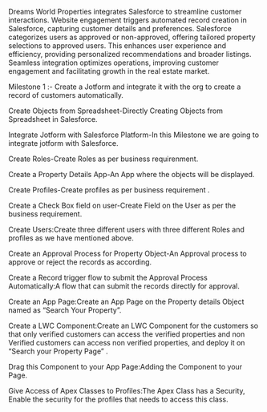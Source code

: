 Dreams World Properties integrates Salesforce to streamline customer interactions. Website engagement triggers automated record creation in Salesforce, capturing customer details and preferences. Salesforce categorizes users as approved or non-approved, offering tailored property selections to approved users. This enhances user experience and efficiency, providing personalized recommendations and broader listings. Seamless integration optimizes operations, improving customer engagement and facilitating growth in the real estate market.

Milestone 1 :- Create a Jotform and integrate it with the org to create a record of customers automatically.

Create Objects from Spreadsheet-Directly Creating Objects from Spreadsheet in Salesforce.

Integrate Jotform with Salesforce Platform-In this Milestone we are going to integrate jotform with Salesforce.

Create Roles-Create Roles as per business requirenment.

Create a Property Details App-An App where the objects will be displayed.

Create Profiles-Create profiles as per business requirement .

Create a Check Box field on user-Create Field on the User as per the business requirement.

Create Users:Create three different users with three different Roles and profiles as we have mentioned above.

Create an Approval Process for Property Object-An Approval process to approve or reject the records as according.

Create a Record trigger flow to submit the Approval Process Automatically:A flow that can submit the records directly for approval.

Create an App Page:Create an App Page on the Property details  Object named as “Search Your Property”.

Create a LWC Component:Create an LWC Component for the customers so that only verified customers can access the verified properties and non Verified customers can access non verified properties, and deploy it on “Search your Property Page” .

Drag this Component to your App Page:Adding the Component to your Page.

Give Access of Apex Classes to Profiles:The Apex Class has a Security, Enable the security for the profiles that needs to access this class.

